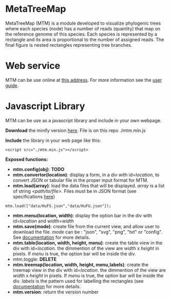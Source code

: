 # MetaTreeMap
MetaTreeMap (MTM) is a module developed to visualize phylogenic trees where each species (node) has a number of reads (quantity) that map on the reference genome of this species. Each species is represented by a rectangle and its area is proportional to the number of assigned reads. The final figure is nested rectangles representing tree branches.

# Web service
MTM can be use online at [this address](http://metasystems.riken.jp/visualization/treemap/index.htm).
For more information see the [user guide](http://metasystems.riken.jp/visualization/treemap/html/documentation.htm).

# Javascript Library
MTM can be use as a javascript library and include in your own webpage.

**Download** the minify version [here](https://raw.githubusercontent.com/mhebrard/MetaTreeMap/master/mtm.min.js). File is on this repo ./mtm.min.js

**Include** the library in your web page like this: 

```
<script src="./mtm.min.js"></script>
```

**Exposed functions:**

* **mtm.config(obj)**: **TODO**
* **mtm.convertor(location)**: display a form, in a div with id=_location_, to convert JSON or tabular file in the proper input format for MTM.
* **mtm.load(array)**: load the data files that will be displayed. _array_ is a list of string _<path/to/file>_. Files must be in JSON format (see specifications [here](http://metasystems.riken.jp/visualization/treemap/html/documentation.htm#standard)) 

```
mtm.load(["data/HuFS.json","data/HuFU.json"]);
```

* **mtm.menu(location, width)**: display the option bar in the div with id=_location_ and width=_width_
* **mtm.save(mode)**: create file from the current view, and allow user to download the file. _mode_ can be : "json", "svg", "png", "txt" or "config". See [documentation](http://metasystems.riken.jp/visualization/treemap/html/documentation.htm#export) for more details. 
* **mtm.table(location, width, height, menu)**: create the table view in the div with id=_location_. the dimmention of the view are _width_ x _height_ in pixels. If _menu_ is true, the option bar will be inside the div.
* mtm.toggle: **DELETE**
* **mtm.treemap(location, width, height, menu,labels)**: create the treemap view in the div with id=_location_. the dimmention of the view are _width_ x _height_ in pixels. If _menu_ is true, the option bar will be inside the div. _labels_ is the pattern used for labelling the rectangles (see [documentation](http://metasystems.riken.jp/visualization/treemap/html/documentation.htm#pattern) for more details.
* **mtm.version**: return the version number

